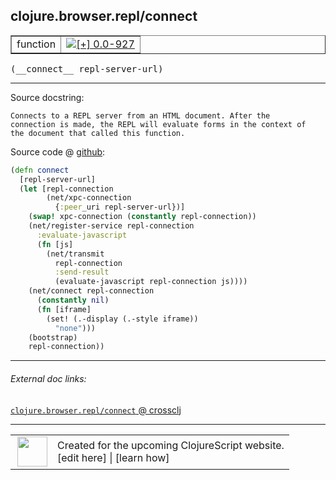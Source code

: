 ## clojure.browser.repl/connect



 <table border="1">
<tr>
<td>function</td>
<td><a href="https://github.com/cljsinfo/cljs-api-docs/tree/0.0-927"><img valign="middle" alt="[+] 0.0-927" title="Added in 0.0-927" src="https://img.shields.io/badge/+-0.0--927-lightgrey.svg"></a> </td>
</tr>
</table>


 <samp>
(__connect__ repl-server-url)<br>
</samp>

---





Source docstring:

```
Connects to a REPL server from an HTML document. After the
connection is made, the REPL will evaluate forms in the context of
the document that called this function.
```


Source code @ [github](https://github.com/clojure/clojurescript/blob/r1.7.58/src/main/cljs/clojure/browser/repl.cljs#L184-L206):

```clj
(defn connect
  [repl-server-url]
  (let [repl-connection
        (net/xpc-connection
          {:peer_uri repl-server-url})]
    (swap! xpc-connection (constantly repl-connection))
    (net/register-service repl-connection
      :evaluate-javascript
      (fn [js]
        (net/transmit
          repl-connection
          :send-result
          (evaluate-javascript repl-connection js))))
    (net/connect repl-connection
      (constantly nil)
      (fn [iframe]
        (set! (.-display (.-style iframe))
          "none")))
    (bootstrap)
    repl-connection))
```

<!--
Repo - tag - source tree - lines:

 <pre>
clojurescript @ r1.7.58
└── src
    └── main
        └── cljs
            └── clojure
                └── browser
                    └── <ins>[repl.cljs:184-206](https://github.com/clojure/clojurescript/blob/r1.7.58/src/main/cljs/clojure/browser/repl.cljs#L184-L206)</ins>
</pre>

-->

---



###### External doc links:

[`clojure.browser.repl/connect` @ crossclj](http://crossclj.info/fun/clojure.browser.repl.cljs/connect.html)<br>

---

 <table>
<tr><td>
<img valign="middle" align="right" width="48px" src="http://i.imgur.com/Hi20huC.png">
</td><td>
Created for the upcoming ClojureScript website.<br>
[edit here] | [learn how]
</td></tr></table>

[edit here]:https://github.com/cljsinfo/cljs-api-docs/blob/master/cljsdoc/clojure.browser.repl_connect.cljsdoc
[learn how]:https://github.com/cljsinfo/cljs-api-docs/wiki/cljsdoc-files

<!--

This information was too distracting to show to readers, but I'll leave it
commented here since it is helpful to:

- pretty-print the data used to generate this document
- and show how to retrieve that data



The API data for this symbol:

```clj
{:ns "clojure.browser.repl",
 :name "connect",
 :signature ["[repl-server-url]"],
 :history [["+" "0.0-927"]],
 :type "function",
 :full-name-encode "clojure.browser.repl_connect",
 :source {:code "(defn connect\n  [repl-server-url]\n  (let [repl-connection\n        (net/xpc-connection\n          {:peer_uri repl-server-url})]\n    (swap! xpc-connection (constantly repl-connection))\n    (net/register-service repl-connection\n      :evaluate-javascript\n      (fn [js]\n        (net/transmit\n          repl-connection\n          :send-result\n          (evaluate-javascript repl-connection js))))\n    (net/connect repl-connection\n      (constantly nil)\n      (fn [iframe]\n        (set! (.-display (.-style iframe))\n          \"none\")))\n    (bootstrap)\n    repl-connection))",
          :title "Source code",
          :repo "clojurescript",
          :tag "r1.7.58",
          :filename "src/main/cljs/clojure/browser/repl.cljs",
          :lines [184 206]},
 :full-name "clojure.browser.repl/connect",
 :docstring "Connects to a REPL server from an HTML document. After the\nconnection is made, the REPL will evaluate forms in the context of\nthe document that called this function."}

```

Retrieve the API data for this symbol:

```clj
;; from Clojure REPL
(require '[clojure.edn :as edn])
(-> (slurp "https://raw.githubusercontent.com/cljsinfo/cljs-api-docs/catalog/cljs-api.edn")
    (edn/read-string)
    (get-in [:symbols "clojure.browser.repl/connect"]))
```

-->
